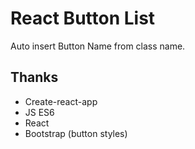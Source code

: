 # React Button List
Auto insert Button Name from class name.

## Thanks
- Create-react-app
- JS ES6
- React
- Bootstrap (button styles)
